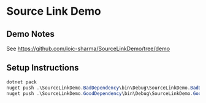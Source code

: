 # Source Link Demo

## Demo Notes

See https://github.com/loic-sharma/SourceLinkDemo/tree/demo

## Setup Instructions

```ps1
dotnet pack
nuget push .\SourceLinkDemo.BadDependency\bin\Debug\SourceLinkDemo.BadDependency.1.0.1.nupkg -Source https://api.nuget.org/v3/index.json
nuget push .\SourceLinkDemo.GoodDependency\bin\Debug\SourceLinkDemo.GoodDependency.1.0.1.nupkg -Source https://api.nuget.org/v3/index.json
```
